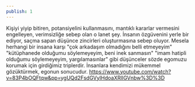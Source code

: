 ```yaml
---
publish: 1
---
```


Kişiyi yiyip bitiren, potansiyelini kullanmasını, mantıklı kararlar vermesini engelleyen, verimsizliğe sebep olan o lanet şey. İnsanın özgüvenini yerle bir ediyor, saçma sapan düşünce zincirleri oluşturmasına sebep oluyor.
Mesela herhangi bir insana karşı "çok arkadaşım olmadığını belli etmeyeyim" "kütüphanede olduğumu söylemeyeyim, beni inek sanmasın" "imam hatipli olduğumu söylemeyeyim, yargılamasınlar" gibi düşünceler sözde egomuzu korumak için girdiğimiz triplerdir. İnsanlara kendimizi mükemmel gözüktürmek, egonun sonucudur.
https://www.youtube.com/watch?v=83P4bOQFtqw&pp=ygUQd2FsdGVyIHdoaXRlIGVnbw%3D%3D


